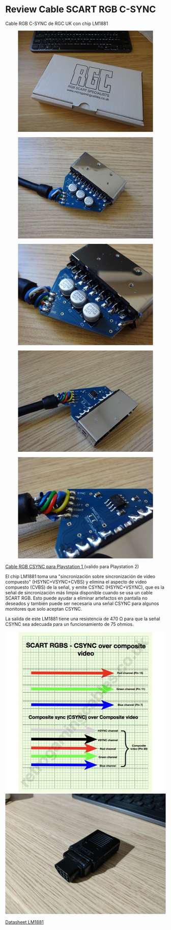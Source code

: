 # Review Cable SCART RGB C-SYNC

Cable RGB C-SYNC de RGC UK con chip LM1881

<figure><img src="../.gitbook/assets/DSC00645.JPG" alt=""><figcaption></figcaption></figure>

<figure><img src="../.gitbook/assets/DSC00640.JPG" alt=""><figcaption></figcaption></figure>

<figure><img src="../.gitbook/assets/DSC00641.JPG" alt=""><figcaption></figcaption></figure>

<figure><img src="../.gitbook/assets/DSC00644.JPG" alt=""><figcaption></figcaption></figure>

<figure><img src="../.gitbook/assets/DSC00642.JPG" alt=""><figcaption></figcaption></figure>

[Cable RGB CSYNC para Playstation 1 ](https://www.retrogamingcables.co.uk/sony-av-accessories/PlayStation-1-RGB-SCART-CABLES/SONY-PLAYSTATION-CSYNC-COMPOSITE-SYNC-RGB-SCART-WTH-LIGHT-GUN-PORT)(valido para Playstation 2)

El chip LM1881 toma una "sincronización sobre sincronización de video compuesto" (HSYNC+VSYNC+CVBS) y elimina el aspecto de video compuesto (CVBS) de la señal, y emite CSYNC (HSYNC+VSYNC), que es la señal de sincronización más limpia disponible cuando se usa un cable SCART RGB. Esto puede ayudar a eliminar artefactos en pantalla no deseados y también puede ser necesaria una señal CSYNC para algunos monitores que solo aceptan CSYNC.

La salida de este LM1881 tiene una resistencia de 470 Ω para que la señal CSYNC sea adecuada para un funcionamiento de 75 ohmios.\
\
![](<../.gitbook/assets/image (1).png>) ![](<../.gitbook/assets/image (1) (1).png>)

[Datasheet LM1881](https://www.ti.com/lit/ds/symlink/lm1881.pdf)
